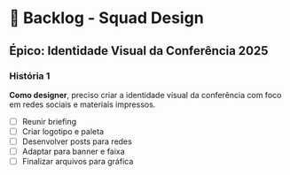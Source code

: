 # 🎨 Backlog - Squad Design

## Épico: Identidade Visual da Conferência 2025

### História 1
**Como designer**, preciso criar a identidade visual da conferência com foco em redes sociais e materiais impressos.

- [ ] Reunir briefing
- [ ] Criar logotipo e paleta
- [ ] Desenvolver posts para redes
- [ ] Adaptar para banner e faixa
- [ ] Finalizar arquivos para gráfica